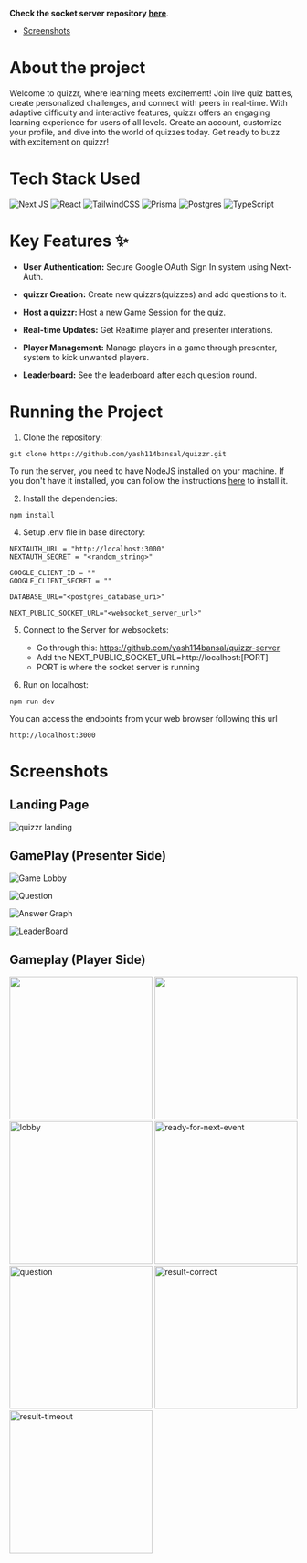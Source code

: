 



**Check the socket server repository [here](https://github.com/yash114bansal/quizzr-server)**.






- [Screenshots](#Screenshots)

# About the project

Welcome to quizzr, where learning meets excitement! Join live quiz battles, create personalized challenges, and connect with peers in real-time. With adaptive difficulty and interactive features, quizzr offers an engaging learning experience for users of all levels. Create an account, customize your profile, and dive into the world of quizzes today. Get ready to buzz with excitement on quizzr!

# Tech Stack Used

![Next JS](https://img.shields.io/badge/Next-black?style=for-the-badge&logo=next.js&logoColor=white) ![React](https://img.shields.io/badge/react-%2320232a.svg?style=for-the-badge&logo=react&logoColor=%2361DAFB) ![TailwindCSS](https://img.shields.io/badge/tailwindcss-%2338B2AC.svg?style=for-the-badge&logo=tailwind-css&logoColor=white) ![Prisma](https://img.shields.io/badge/Prisma-3982CE?style=for-the-badge&logo=Prisma&logoColor=white) ![Postgres](https://img.shields.io/badge/postgres-%23316192.svg?style=for-the-badge&logo=postgresql&logoColor=white) ![TypeScript](https://img.shields.io/badge/typescript-%23007ACC.svg?style=for-the-badge&logo=typescript&logoColor=white)

# Key Features ✨

- **User Authentication:** Secure Google OAuth Sign In system using Next-Auth.

- **quizzr Creation:** Create new quizzrs(quizzes) and add questions to it.

- **Host a quizzr:** Host a new Game Session for the quiz.

- **Real-time Updates:** Get Realtime player and presenter interations.

- **Player Management:** Manage players in a game through presenter, system to kick unwanted players.

- **Leaderboard:** See the leaderboard after each question round.

# Running the Project

1. Clone the repository:

```CMD
git clone https://github.com/yash114bansal/quizzr.git
```
To run the server, you need to have NodeJS installed on your machine. If you don't have it installed, you can follow the instructions [here](https://nodejs.org/en//) to install it.



2. Install the dependencies: 

```CMD
npm install
```


4. Setup .env file in base directory:

```
NEXTAUTH_URL = "http://localhost:3000"
NEXTAUTH_SECRET = "<random_string>"

GOOGLE_CLIENT_ID = ""
GOOGLE_CLIENT_SECRET = ""

DATABASE_URL="<postgres_database_uri>"

NEXT_PUBLIC_SOCKET_URL="<websocket_server_url>"
```

5. Connect to the Server for websockets:
    - Go through this: https://github.com/yash114bansal/quizzr-server
    - Add the NEXT_PUBLIC_SOCKET_URL=http://localhost:\[PORT\] 
    - PORT is where the socket server is running 


6. Run on localhost:

```CMD
npm run dev
```


You can access the endpoints from your web browser following this url
```url
http://localhost:3000
```

# Screenshots

## Landing Page

![quizzr landing](https://res.cloudinary.com/dov6iolx4/image/upload/v1713007790/quizzr/Screenshot_2024-04-13_165354_ylsdzw.png)

## GamePlay (Presenter Side)

![Game Lobby](https://res.cloudinary.com/dov6iolx4/image/upload/v1713007977/quizzr/Screenshot_2024-04-13_170222_nds0th.png)

![Question](https://res.cloudinary.com/dov6iolx4/image/upload/v1713009082/quizzr/Screenshot_2024-04-13_171237_ttawxn.png)

![Answer Graph](https://res.cloudinary.com/dov6iolx4/image/upload/v1713009081/quizzr/Screenshot_2024-04-13_171429_rm4gns.png)

![LeaderBoard](https://res.cloudinary.com/dov6iolx4/image/upload/v1713009080/quizzr/Screenshot_2024-04-13_171509_wx4rif.png)

## Gameplay (Player Side)
<div>
    <img src="https://res.cloudinary.com/dov6iolx4/image/upload/v1713009730/quizzr/WhatsApp_Image_2024-04-13_at_17.19.56_7f8b8bbc_dlp73u.jpg" width="250px">
    <img src="https://res.cloudinary.com/dov6iolx4/image/upload/v1713009730/quizzr/WhatsApp_Image_2024-04-13_at_17.19.56_b1a3ed0f_ephkmh.jpg" width="250px">
    <img src="https://res.cloudinary.com/dov6iolx4/image/upload/v1713009729/quizzr/WhatsApp_Image_2024-04-13_at_17.19.55_39c71e75_buyhcm.jpg" width="250px" alt="lobby">
    <img src="https://res.cloudinary.com/dov6iolx4/image/upload/v1713009734/quizzr/WhatsApp_Image_2024-04-13_at_17.19.54_0ee899f5_joymlv.jpg" width="250px" alt="ready-for-next-event">
    <img src="https://res.cloudinary.com/dov6iolx4/image/upload/v1713009735/quizzr/WhatsApp_Image_2024-04-13_at_17.19.54_a6adcdbc_ol7kbe.jpg" width="250px" alt="question">
    <img src="https://res.cloudinary.com/dov6iolx4/image/upload/v1713009736/quizzr/WhatsApp_Image_2024-04-13_at_17.19.53_331fa9f5_wwk14h.jpg" width="250px" alt="result-correct">
    <img src="https://res.cloudinary.com/dov6iolx4/image/upload/v1713009732/quizzr/WhatsApp_Image_2024-04-13_at_17.19.53_81e762aa_e7usk5.jpg" width="250px" alt="result-timeout">
</div>


